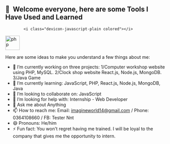 <h2> 🚀 &nbsp;Welcome everyone, here are some Tools I Have Used and Learned</h2>
<p align="left">

            <i class="devicon-javascript-plain colored"></i>
          
<img src="https://cdn.jsdelivr.net/gh/devicons/devicon/icons/php/php-original.svg" alt="php" width="45" height="45"/>
</p>

Here are some ideas to make you understand a few things about me:

- 🔭 I’m currently working on three projects: 1/Computer workshop website using PHP, MySQL. 2/Clock shop website React.js, Node.js, MongoDB. 3/Java Game
- 🌱 I’m currently learning: JavaScript, PHP, React.js, Node.js, MongoDB, Java
- 👯 I’m looking to collaborate on: JavaScript
- 🤔 I’m looking for help with: Internship - Web Developer
- 💬 Ask me about Anything
- 📫 How to reach me: Email: imagineworld14@gmail.com / Phone: 0364108660 / FB: Tester Nnt
- 😄 Pronouns: He/him
- ⚡ Fun fact: You won't regret having me trained. I will be loyal to the company that gives me the opportunity to intern.
